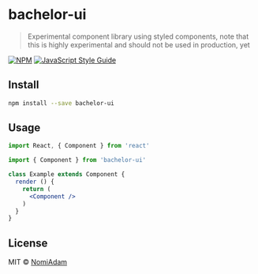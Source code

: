# bachelor-ui

> Experimental component library using styled components, note that this is highly experimental and should not be used in production, yet

[![NPM](https://img.shields.io/npm/v/bachelor-ui.svg)](https://www.npmjs.com/package/bachelor-ui) [![JavaScript Style Guide](https://img.shields.io/badge/code_style-standard-brightgreen.svg)](https://standardjs.com)

## Install

```bash
npm install --save bachelor-ui
```

## Usage

```jsx
import React, { Component } from 'react'

import { Component } from 'bachelor-ui'

class Example extends Component {
  render () {
    return (
      <Component />
    )
  }
}
```

## License

MIT © [NomiAdam](https://github.com/NomiAdam)

